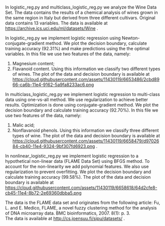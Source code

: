In logistic_reg.py and multiclass_logistic_reg.py we analyze the Wine Data Set. 
The data contains the results of a chemical analysis of wines grown in the same region 
in Italy but derived from three different cultivars. Original data contains 13 variables.
The data is available at https://archive.ics.uci.edu/ml/datasets/Wine .

In logistic_reg.py we implement logistic regression using Newton-conjugate-gradient method. We plot the
decision boundary, calculate training accuracy (92.31%) and make predictions using the the optimal
variables. In this file we use two features of the data, namely:
1) Magnesium content;
2) Flavanoid content.
Using this information we classify two different types of wines. The plot of the data and decision boundary is available at 
https://cloud.githubusercontent.com/assets/11430119/6653486/2cbd8966-ca6b-11e4-9162-5a9fa8233ac6.png

In multiclass_logistic_reg.py we implement logistic regression to multi-class data using one-vs-all method. 
We use regularization to achieve better results. Optimization is done using conjugate-gradient method. 
We plot the decision boundary and calculate training accuracy (92.70%). 
In this file we use two features of the data, namely:
1) Malic acid;
2) Nonflavanoid phenols.
Using this information we classify three different types of wine. The plot of the data and decision boundary is
available at https://cloud.githubusercontent.com/assets/11430119/6658479/d9702684-cb40-11e4-9324-9bf307fd6923.png .

In nonlinear_logistic_reg.py we implement logistic regression to a hypothetical non-linear data (FLAME Data Set) using BFGS method. 
To account for the non-linearity we add polynomial features. We also use regularization to prevent
overfitting. We plot the decision boundary and calculate training accuracy (99.58%).
The plot of the data and decision boundary is available at 
https://cloud.githubusercontent.com/assets/11430119/6658618/64d2cfe8-cb45-11e4-8b72-2e69360dbba5.png

The data is the FLAME data set and originates from the following article:
Fu, L. and E. Medico, FLAME, a novel fuzzy clustering method for the analysis of DNA microarray data. 
BMC bioinformatics, 2007. 8(1): p. 3.  
The data is available at
http://cs.joensuu.fi/sipu/datasets/ .
